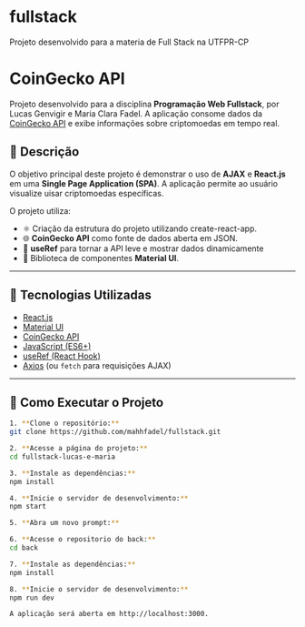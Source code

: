 # fullstack
Projeto desenvolvido para a materia de Full Stack na UTFPR-CP


# CoinGecko API

Projeto desenvolvido para a disciplina **Programação Web Fullstack**, por Lucas Genvigir e Maria Clara Fadel. A aplicação consome dados da [CoinGecko API](https://www.coingecko.com/en/api) e exibe informações sobre criptomoedas em tempo real.

## 📌 Descrição

O objetivo principal deste projeto é demonstrar o uso de **AJAX** e **React.js** em uma **Single Page Application (SPA)**. A aplicação permite ao usuário visualize uisar criptomoedas específicas.

O projeto utiliza:

- ⚛️ Criação da estrutura do projeto utilizando create-react-app.
- 🌐 **CoinGecko API** como fonte de dados aberta em JSON.
- 🧠  **useRef** para tornar a API leve e mostrar dados dinamicamente
- 💅 Biblioteca de componentes **Material UI**.

---

## 🧪 Tecnologias Utilizadas

- [React.js](https://reactjs.org/)
- [Material UI](https://mui.com/)
- [CoinGecko API](https://www.coingecko.com/en/api)
- [JavaScript (ES6+)](https://developer.mozilla.org/pt-BR/docs/Web/JavaScript)
- [useRef (React Hook)](https://reactjs.org/docs/hooks-reference.html#useref)
- [Axios](https://axios-http.com/) (ou `fetch` para requisições AJAX)

---

## 🔧 Como Executar o Projeto 

```bash
1. **Clone o repositório:**
git clone https://github.com/mahhfadel/fullstack.git

2. **Acesse a página do projeto:**
cd fullstack-lucas-e-maria

3. **Instale as dependências:**
npm install

4. **Inicie o servidor de desenvolvimento:**
npm start

5. **Abra um novo prompt:**

6. **Acesse o repositorio do back:**
cd back

7. **Instale as dependências:**
npm install

8. **Inicie o servidor de desenvolvimento:**
npm run dev

A aplicação será aberta em http://localhost:3000.
